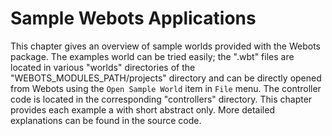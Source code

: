 # Sample Webots Applications

This chapter gives an overview of sample worlds provided with the Webots
package. The examples world can be tried easily; the ".wbt" files are located in
various "worlds" directories of the "WEBOTS_MODULES_PATH/projects" directory and
can be directly opened from Webots using the `Open Sample World` item in `File`
menu. The controller code is located in the corresponding "controllers"
directory. This chapter provides each example a with short abstract only. More
detailed explanations can be found in the source code.

